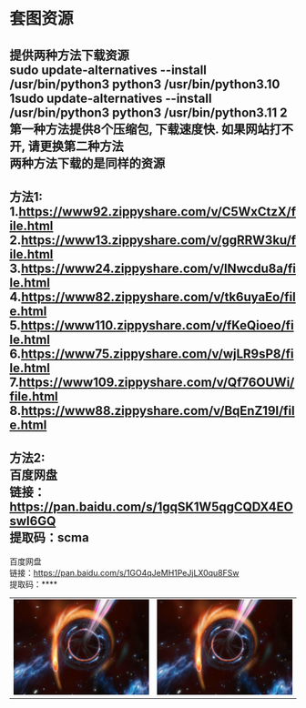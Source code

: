 # 套图资源
提供两种方法下载资源<br>
sudo update-alternatives --install /usr/bin/python3 python3 /usr/bin/python3.10 1sudo update-alternatives --install /usr/bin/python3 python3 /usr/bin/python3.11 2
第一种方法提供8个压缩包, 下载速度快. 如果网站打不开, 请更换第二种方法<br>
两种方法下载的是同样的资源<br>
-----------------------------------------------------------------------------------
方法1:<br>
1.https://www92.zippyshare.com/v/C5WxCtzX/file.html<br>
2.https://www13.zippyshare.com/v/ggRRW3ku/file.html<br>
3.https://www24.zippyshare.com/v/lNwcdu8a/file.html<br>
4.https://www82.zippyshare.com/v/tk6uyaEo/file.html<br>
5.https://www110.zippyshare.com/v/fKeQioeo/file.html<br>
6.https://www75.zippyshare.com/v/wjLR9sP8/file.html<br>
7.https://www109.zippyshare.com/v/Qf76OUWi/file.html<br>
8.https://www88.zippyshare.com/v/BqEnZ19I/file.html<br>
-----------------------------------------------------------------------------------
方法2:<br>
百度网盘<br>
链接：https://pan.baidu.com/s/1gqSK1W5qgCQDX4EOswI6GQ<br>
提取码：scma<br>
-----------------------------------------------------------------------------------
百度网盘<br>
链接：https://pan.baidu.com/s/1GO4qJeMH1PeJjLX0qu8FSw<br>
提取码：****<br>
<table>
  <tr>
    <td><img src="https://github.com/anny106/ighost/blob/main/ImagesFolder/3F7182A1D2D99B3AE21C39A11F8A44C9.png" alt="Image 1"></td>
    <td><img src="https://github.com/anny106/ighost/blob/main/ImagesFolder/3F7182A1D2D99B3AE21C39A11F8A44C9.png" alt="Image 2"></td>
  </tr>
</table>

